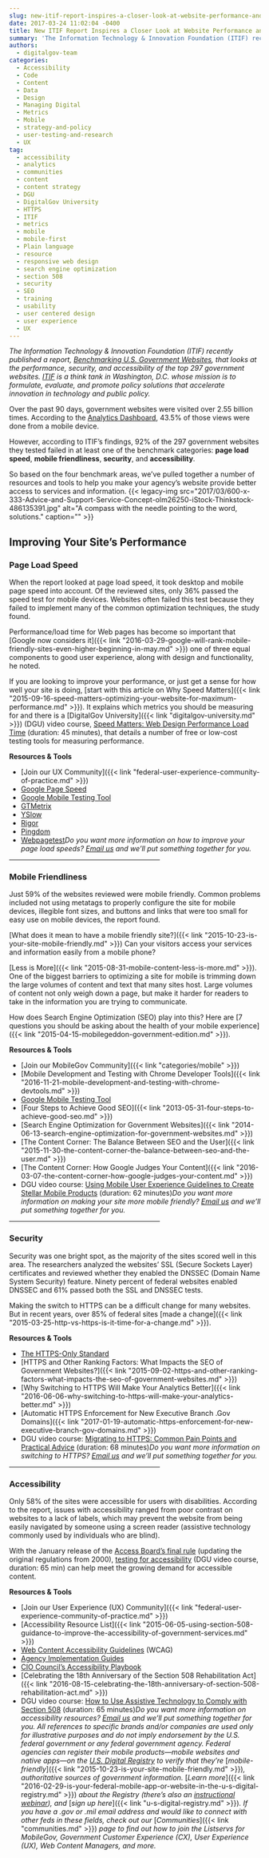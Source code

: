 ```yaml
---
slug: new-itif-report-inspires-a-closer-look-at-website-performance-and-security-here-is-where-to-begin
date: 2017-03-24 11:02:04 -0400
title: New ITIF Report Inspires a Closer Look at Website Performance and Security—Here Is Where to Begin
summary: 'The Information Technology & Innovation Foundation (ITIF) recently published a report, Benchmarking U.S. Government Websites, that looks at the performance, security, and accessibility of the top 297 government websites. ITIF is a think tank in Washington, D.C. whose mission is to formulate, evaluate, and promote policy solutions that accelerate innovation in technology and public policy.'
authors:
  - digitalgov-team
categories:
  - Accessibility
  - Code
  - Content
  - Data
  - Design
  - Managing Digital
  - Metrics
  - Mobile
  - strategy-and-policy
  - user-testing-and-research
  - UX
tag:
  - accessibility
  - analytics
  - communities
  - content
  - content strategy
  - DGU
  - DigitalGov University
  - HTTPS
  - ITIF
  - metrics
  - mobile
  - mobile-first
  - Plain language
  - resource
  - responsive web design
  - search engine optimization
  - section 508
  - security
  - SEO
  - training
  - usability
  - user centered design
  - user experience
  - UX
---
```


_The Information Technology & Innovation Foundation (ITIF) recently published a report,_ [_Benchmarking U.S. Government Websites_](https://itif.org/publications/2017/03/08/benchmarking-us-government-websites)_, that looks at the performance, security, and accessibility of the top 297 government websites._ [_ITIF_](https://itif.org/about) _is a think tank in Washington, D.C. whose mission is to formulate, evaluate, and promote policy solutions that accelerate innovation in technology and public policy._ 

Over the past 90 days, government websites were visited over 2.55 billion times. According to the [Analytics Dashboard](https://analytics.usa.gov/), 43.5% of those views were done from a mobile device.

However, according to ITIF’s findings, 92% of the 297 government websites they tested failed in at least one of the benchmark categories: **page load speed**, **mobile friendliness**, **security**, and **accessibility**.

So based on the four benchmark areas, we’ve pulled together a number of resources and tools to help you make your agency’s website provide better access to services and information. {{< legacy-img src="2017/03/600-x-333-Advice-and-Support-Service-Concept-olm26250-iStock-Thinkstock-486135391.jpg" alt="A compass with the needle pointing to the word, solutions." caption="" >}} 

## Improving Your Site’s Performance

### Page Load Speed

When the report looked at page load speed, it took desktop and mobile page speed into account. Of the reviewed sites, only 36% passed the speed test for mobile devices. Websites often failed this test because they failed to implement many of the common optimization techniques, the study found.

Performance/load time for Web pages has become so important that [Google now considers it]({{< link "2016-03-29-google-will-rank-mobile-friendly-sites-even-higher-beginning-in-may.md" >}}) one of three equal components to good user experience, along with design and functionality, he noted.

If you are looking to improve your performance, or just get a sense for how well your site is doing, [start with this article on Why Speed Matters]({{< link "2015-09-16-speed-matters-optimizing-your-website-for-maximum-performance.md" >}}). It explains which metrics you should be measuring for and there is a [DigitalGov University]({{< link "digitalgov-university.md" >}}) (DGU) video course, [Speed Matters: Web Design Performance Load Time](https://www.youtube.com/watch?v=sDTgYySlvEI) (duration: 45 minutes), that details a number of free or low-cost testing tools for measuring performance.

**Resources & Tools**

  * [Join our UX Community]({{< link "federal-user-experience-community-of-practice.md" >}})
  * [Google Page Speed](https://developers.google.com/speed/pagespeed/)
  * [Google Mobile Testing Tool](https://testmysite.thinkwithgoogle.com/)
  * [GTMetrix](https://gtmetrix.com/)
  * [YSlow](http://yslow.org/)
  * [Rigor](http://rigor.com/)
  * [Pingdom](https://www.pingdom.com/)
  * [Webpagetest](http://webpagetest.org)_Do you want more information on how to improve your page load speeds?_ [_Email us_](mailto:digitalgov@gsa.gov) _and we’ll put something together for you._

<hr width="60%" />

### Mobile Friendliness

Just 59% of the websites reviewed were mobile friendly. Common problems included not using metatags to properly configure the site for mobile devices, illegible font sizes, and buttons and links that were too small for easy use on mobile devices, the report found.

[What does it mean to have a mobile friendly site?]({{< link "2015-10-23-is-your-site-mobile-friendly.md" >}}) Can your visitors access your services and information easily from a mobile phone?

[Less is More]({{< link "2015-08-31-mobile-content-less-is-more.md" >}}). One of the biggest barriers to optimizing a site for mobile is trimming down the large volumes of content and text that many sites host. Large volumes of content not only weigh down a page, but make it harder for readers to take in the information you are trying to communicate.

How does Search Engine Optimization (SEO) play into this? Here are [7 questions you should be asking about the health of your mobile experience]({{< link "2015-04-15-mobilegeddon-government-edition.md" >}}).

**Resources & Tools**

  * [Join our MobileGov Community]({{< link "categories/mobile" >}})
  * [Mobile Development and Testing with Chrome Developer Tools]({{< link "2016-11-21-mobile-development-and-testing-with-chrome-devtools.md" >}})
  * [Google Mobile Testing Tool](https://testmysite.thinkwithgoogle.com/)
  * [Four Steps to Achieve Good SEO]({{< link "2013-05-31-four-steps-to-achieve-good-seo.md" >}})
  * [Search Engine Optimization for Government Websites]({{< link "2014-06-13-search-engine-optimization-for-government-websites.md" >}})
  * [The Content Corner: The Balance Between SEO and the User]({{< link "2015-11-30-the-content-corner-the-balance-between-seo-and-the-user.md" >}})
  * [The Content Corner: How Google Judges Your Content]({{< link "2016-03-07-the-content-corner-how-google-judges-your-content.md" >}})
  * DGU video course: [Using Mobile User Experience Guidelines to Create Stellar Mobile Products](https://www.youtube.com/watch?v=SKpu3iIkeGk) (duration: 62 minutes)_Do you want more information on making your site more mobile friendly?_ [_Email us_](mailto:digitalgov@gsa.gov?subject=ITIF%20Report%20and%20Mobile) _and we’ll put something together for you._

<hr width="60%" />

### Security

Security was one bright spot, as the majority of the sites scored well in this area. The researchers analyzed the websites’ SSL (Secure Sockets Layer) certificates and reviewed whether they enabled the DNSSEC (Domain Name System Security) feature. Ninety percent of federal websites enabled DNSSEC and 61% passed both the SSL and DNSSEC tests.

Making the switch to HTTPS can be a difficult change for many websites. But in recent years, over 85% of federal sites [made a change]({{< link "2015-03-25-http-vs-https-is-it-time-for-a-change.md" >}}).

**Resources & Tools**

  * [The HTTPS-Only Standard](https://https.cio.gov/)
  * [HTTPS and Other Ranking Factors: What Impacts the SEO of Government Websites?]({{< link "2015-09-02-https-and-other-ranking-factors-what-impacts-the-seo-of-government-websites.md" >}})
  * [Why Switching to HTTPS Will Make Your Analytics Better]({{< link "2016-06-06-why-switching-to-https-will-make-your-analytics-better.md" >}})
  * [Automatic HTTPS Enforcement for New Executive Branch .Gov Domains]({{< link "2017-01-19-automatic-https-enforcement-for-new-executive-branch-gov-domains.md" >}})
  * DGU video course: [Migrating to HTTPS: Common Pain Points and Practical Advice](https://www.youtube.com/watch?v=X5H8JRULDOo) (duration: 68 minutes)_Do you want more information on switching to HTTPS?_ [_Email us_](mailto:digitalgov@gsa.gov?subject=ITIF%20Report%20and%20Security) _and we’ll put something together for you._

<hr width="60%" />

### Accessibility

Only 58% of the sites were accessible for users with disabilities. According to the report, issues with accessibility ranged from poor contrast on websites to a lack of labels, which may prevent the website from being easily navigated by someone using a screen reader (assistive technology commonly used by individuals who are blind).

With the January release of the [Access Board’s final rule](https://www.access-board.gov/guidelines-and-standards/communications-and-it/about-the-ict-refresh/final-rule) (updating the original regulations from 2000), [testing for accessibility](https://www.youtube.com/watch?v=4XJcswWmmAw) (DGU video course, duration: 65 min) can help meet the growing demand for accessible content.

**Resources & Tools**

  * [Join our User Experience (UX) Community]({{< link "federal-user-experience-community-of-practice.md" >}})
  * [Accessibility Resource List]({{< link "2015-06-05-using-section-508-guidance-to-improve-the-accessibility-of-government-services.md" >}})
  * [Web Content Accessibility Guidelines](https://www.w3.org/WAI/intro/wcag.php) (WCAG)
  * [Agency Implementation Guides](https://section508.gov/agency-shared-guidance)
  * [CIO Council’s Accessibility Playbook](https://section508.gov/content/it-accessibility-playbook)
  * [Celebrating the 18th Anniversary of the Section 508 Rehabilitation Act]({{< link "2016-08-15-celebrating-the-18th-anniversary-of-section-508-rehabilitation-act.md" >}})
  * DGU video course: [How to Use Assistive Technology to Comply with Section 508](https://www.youtube.com/watch?v=4XJcswWmmAw) (duration: 65 minutes)_Do you want more information on accessibility resources?_ [_Email us_](mailto:digitalgov@gsa.gov?subject=ITIF%20Report%20and%20Accessibility) _and we’ll put something together for you._
_All references to specific brands and/or companies are used only for illustrative purposes and do not imply endorsement by the U.S. federal government or any federal government agency._ _Federal agencies can register their mobile products—mobile websites and native apps—on the_ [_U.S. Digital Registry_](https://usdigitalregistry.digitalgov.gov/) _to verify that they’re_ [_mobile-friendly_]({{< link "2015-10-23-is-your-site-mobile-friendly.md" >}})_, authoritative sources of government information._ [_Learn more_]({{< link "2016-02-29-is-your-federal-mobile-app-or-website-in-the-u-s-digital-registry.md" >}}) _about the Registry (there’s also an_ [_instructional webinar_](https://www.youtube.com/watch?v=Gn-7m1Cl8Fk)_), and_ [_sign up here_]({{< link "u-s-digital-registry.md" >}})_._ _If you have a .gov or .mil email address and would like to connect with other feds in these fields, check out our_ [_Communities_]({{< link "communities.md" >}}) _page to find out how to join the Listservs for MobileGov, Government Customer Experience (CX), User Experience (UX), Web Content Managers, and more._